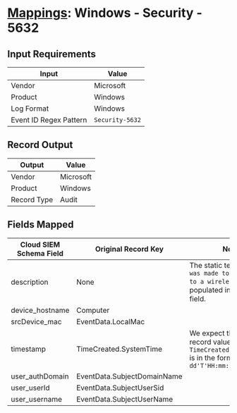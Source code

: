 # [Mappings](README.md): Windows - Security - 5632

## Input Requirements

|Input|Value|
|-----|-----|
|Vendor|Microsoft|
|Product|Windows|
|Log Format|Windows|
|Event ID Regex Pattern|`Security-5632`|

## Record Output

|Output|Value|
|------|-----|
|Vendor|Microsoft|
|Product|Windows|
|Record Type|Audit|

## Fields Mapped

|Cloud SIEM Schema Field|Original Record Key|Notes|
|-----------------------|-------------------|-----|
|description|None|The static text `A request was made to authenticate to a wireless network` is populated in this schema field.|
|device_hostname|Computer||
|srcDevice_mac|EventData.LocalMac||
|timestamp|TimeCreated.SystemTime|We expect the orginal record value of `TimeCreated.SystemTime` is in the format `yyyy-MM-dd'T'HH:mm:ss.SSSSSSSSSZ`|
|user_authDomain|EventData.SubjectDomainName||
|user_userId|EventData.SubjectUserSid||
|user_username|EventData.SubjectUserName||

